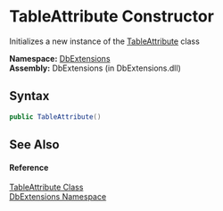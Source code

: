TableAttribute Constructor
==========================
Initializes a new instance of the [TableAttribute][1] class

**Namespace:** [DbExtensions][2]  
**Assembly:** DbExtensions (in DbExtensions.dll)

Syntax
------

```csharp
public TableAttribute()
```


See Also
--------

#### Reference
[TableAttribute Class][1]  
[DbExtensions Namespace][2]  

[1]: README.md
[2]: ../README.md